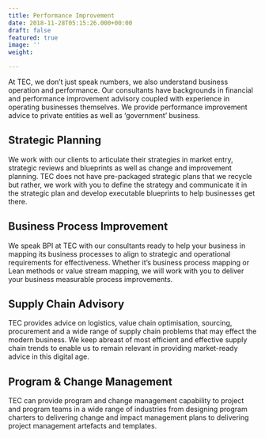```yaml
---
title: Performance Improvement
date: 2018-11-28T05:15:26.000+00:00
draft: false
featured: true
image: ''
weight: 

---
```

At TEC, we don’t just speak numbers, we also understand business operation and performance. Our consultants have backgrounds in financial and performance improvement advisory coupled with experience in operating businesses themselves. We provide performance improvement advice to private entities as well as ‘government’ business.

## Strategic Planning

We work with our clients to articulate their strategies in market entry, strategic reviews and blueprints as well as change and improvement planning. TEC does not have pre-packaged strategic plans that we recycle but rather, we work with you to define the strategy and communicate it in the strategic plan and develop executable blueprints to help businesses get there.

## Business Process Improvement

We speak BPI at TEC with our consultants ready to help your business in mapping its business processes to align to strategic and operational requirements for effectiveness. Whether it’s business process mapping or Lean methods or value stream mapping, we will work with you to deliver your business measurable process improvements.

## Supply Chain Advisory

TEC provides advice on logistics, value chain optimisation, sourcing, procurement and a wide range of supply chain problems that may effect the modern business. We keep abreast of most efficient and effective supply chain trends to enable us to remain relevant in providing market-ready advice in this digital age.

## Program & Change Management

TEC can provide program and change management capability to project and program teams in a wide range of industries from designing program charters to delivering change and impact management plans to delivering project management artefacts and templates.